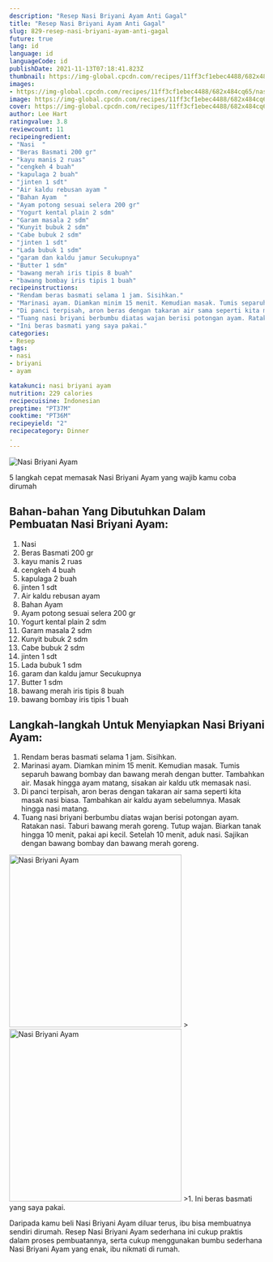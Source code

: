 ```yaml
---
description: "Resep Nasi Briyani Ayam Anti Gagal"
title: "Resep Nasi Briyani Ayam Anti Gagal"
slug: 829-resep-nasi-briyani-ayam-anti-gagal
future: true
lang: id
language: id
languageCode: id
publishDate: 2021-11-13T07:18:41.823Z 
thumbnail: https://img-global.cpcdn.com/recipes/11ff3cf1ebec4488/682x484cq65/nasi-briyani-ayam-foto-resep-utama.png
images:
- https://img-global.cpcdn.com/recipes/11ff3cf1ebec4488/682x484cq65/nasi-briyani-ayam-foto-resep-utama.png
image: https://img-global.cpcdn.com/recipes/11ff3cf1ebec4488/682x484cq65/nasi-briyani-ayam-foto-resep-utama.png
cover: https://img-global.cpcdn.com/recipes/11ff3cf1ebec4488/682x484cq65/nasi-briyani-ayam-foto-resep-utama.png
author: Lee Hart
ratingvalue: 3.8
reviewcount: 11
recipeingredient:
- "Nasi  "
- "Beras Basmati 200 gr"
- "kayu manis 2 ruas"
- "cengkeh 4 buah"
- "kapulaga 2 buah"
- "jinten 1 sdt"
- "Air kaldu rebusan ayam "
- "Bahan Ayam  "
- "Ayam potong sesuai selera 200 gr"
- "Yogurt kental plain 2 sdm"
- "Garam masala 2 sdm"
- "Kunyit bubuk 2 sdm"
- "Cabe bubuk 2 sdm"
- "jinten 1 sdt"
- "Lada bubuk 1 sdm"
- "garam dan kaldu jamur Secukupnya"
- "Butter 1 sdm"
- "bawang merah iris tipis 8 buah"
- "bawang bombay iris tipis 1 buah"
recipeinstructions:
- "Rendam beras basmati selama 1 jam. Sisihkan."
- "Marinasi ayam. Diamkan minim 15 menit. Kemudian masak. Tumis separuh bawang bombay dan bawang merah dengan butter. Tambahkan air. Masak hingga ayam matang, sisakan air kaldu utk memasak nasi."
- "Di panci terpisah, aron beras dengan takaran air sama seperti kita masak nasi biasa. Tambahkan air kaldu ayam sebelumnya. Masak hingga nasi matang."
- "Tuang nasi briyani berbumbu diatas wajan berisi potongan ayam. Ratakan nasi. Taburi bawang merah goreng. Tutup wajan. Biarkan tanak hingga 10 menit, pakai api kecil. Setelah 10 menit, aduk nasi. Sajikan dengan bawang bombay dan bawang merah goreng."
- "Ini beras basmati yang saya pakai."
categories:
- Resep
tags:
- nasi
- briyani
- ayam

katakunci: nasi briyani ayam 
nutrition: 229 calories
recipecuisine: Indonesian
preptime: "PT37M"
cooktime: "PT36M"
recipeyield: "2"
recipecategory: Dinner
. 
---
```



![Nasi Briyani Ayam](https://img-global.cpcdn.com/recipes/11ff3cf1ebec4488/682x484cq65/nasi-briyani-ayam-foto-resep-utama.png)

5 langkah cepat memasak  Nasi Briyani Ayam yang wajib kamu coba dirumah

<!--inarticleads1-->

## Bahan-bahan Yang Dibutuhkan Dalam Pembuatan Nasi Briyani Ayam:

1. Nasi  
1. Beras Basmati 200 gr
1. kayu manis 2 ruas
1. cengkeh 4 buah
1. kapulaga 2 buah
1. jinten 1 sdt
1. Air kaldu rebusan ayam 
1. Bahan Ayam  
1. Ayam potong sesuai selera 200 gr
1. Yogurt kental plain 2 sdm
1. Garam masala 2 sdm
1. Kunyit bubuk 2 sdm
1. Cabe bubuk 2 sdm
1. jinten 1 sdt
1. Lada bubuk 1 sdm
1. garam dan kaldu jamur Secukupnya
1. Butter 1 sdm
1. bawang merah iris tipis 8 buah
1. bawang bombay iris tipis 1 buah



<!--inarticleads2-->

## Langkah-langkah Untuk Menyiapkan Nasi Briyani Ayam:

1. Rendam beras basmati selama 1 jam. Sisihkan.
1. Marinasi ayam. Diamkan minim 15 menit. Kemudian masak. Tumis separuh bawang bombay dan bawang merah dengan butter. Tambahkan air. Masak hingga ayam matang, sisakan air kaldu utk memasak nasi.
1. Di panci terpisah, aron beras dengan takaran air sama seperti kita masak nasi biasa. Tambahkan air kaldu ayam sebelumnya. Masak hingga nasi matang.
1. Tuang nasi briyani berbumbu diatas wajan berisi potongan ayam. Ratakan nasi. Taburi bawang merah goreng. Tutup wajan. Biarkan tanak hingga 10 menit, pakai api kecil. Setelah 10 menit, aduk nasi. Sajikan dengan bawang bombay dan bawang merah goreng.
<img class="lazyload" data-src="//assets-global.cpcdn.com/assets/icons/button_play-2c75c40dde080a61004c1f40b05d8f140eaff45d7e9e6481dc71c63d2e7c4909.png" alt="Nasi Briyani Ayam" width="340" height="340">
><img class="lazyload" data-src="//assets-global.cpcdn.com/assets/icons/button_play-2c75c40dde080a61004c1f40b05d8f140eaff45d7e9e6481dc71c63d2e7c4909.png" alt="Nasi Briyani Ayam" width="340" height="340">
>1. Ini beras basmati yang saya pakai.




Daripada kamu beli  Nasi Briyani Ayam  diluar terus, ibu  bisa membuatnya sendiri dirumah. Resep  Nasi Briyani Ayam  sederhana ini cukup praktis dalam proses pembuatannya, serta cukup menggunakan bumbu sederhana  Nasi Briyani Ayam  yang enak, ibu nikmati di rumah.
